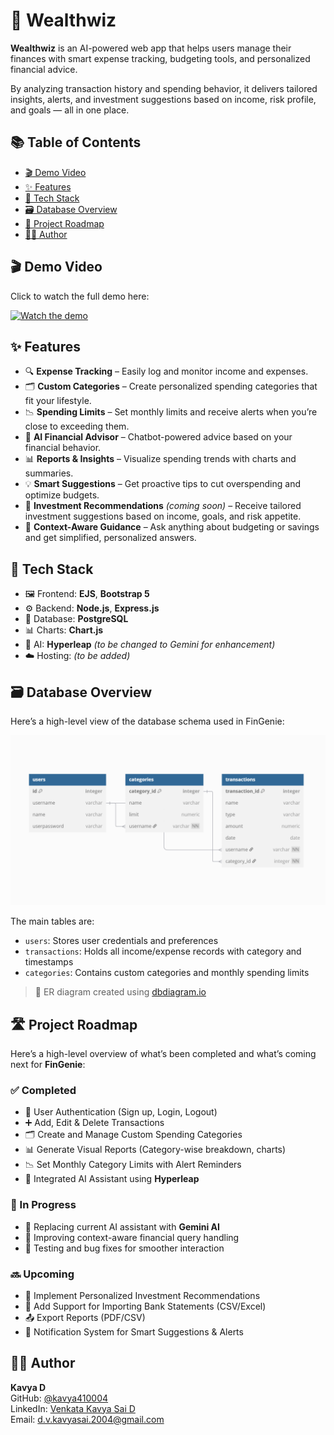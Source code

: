# 💸 Wealthwiz

**Wealthwiz** is an AI-powered web app that helps users manage their finances with smart expense tracking, budgeting tools, and personalized financial advice.

By analyzing transaction history and spending behavior, it delivers tailored insights, alerts, and investment suggestions based on income, risk profile, and goals — all in one place.


## 📚 Table of Contents

- [🎬 Demo Video](#-demo-video)
- [✨ Features](#-features)
- [🧰 Tech Stack](#-tech-stack)
- [🗃️ Database Overview](#-database-overview)
- [🚧 Project Roadmap](#-project-roadmap)
- [🙋‍♀️ Author](#-author)



## 🎬 Demo Video

Click to watch the full demo here:  

[![Watch the demo](https://img.youtube.com/vi/VStU1GGdqZg/hqdefault.jpg)](https://youtu.be/VStU1GGdqZg)

## ✨ Features

- 🔍 **Expense Tracking** – Easily log and monitor income and expenses.
- 🗂️ **Custom Categories** – Create personalized spending categories that fit your lifestyle.
- 📉 **Spending Limits** – Set monthly limits and receive alerts when you’re close to exceeding them.
- 🤖 **AI Financial Advisor** – Chatbot-powered advice based on your financial behavior.
- 📊 **Reports & Insights** – Visualize spending trends with charts and summaries.
- 💡 **Smart Suggestions** – Get proactive tips to cut overspending and optimize budgets.
- 🎯 **Investment Recommendations** *(coming soon)* – Receive tailored investment suggestions based on income, goals, and risk appetite.
- 🧠 **Context-Aware Guidance** – Ask anything about budgeting or savings and get simplified, personalized answers.


## 🧰 Tech Stack

- 🖼 Frontend: **EJS**, **Bootstrap 5**
- ⚙️ Backend: **Node.js**, **Express.js**
- 💾 Database: **PostgreSQL**
- 📊 Charts: **Chart.js**
- 🤖 AI: **Hyperleap** *(to be changed to Gemini for enhancement)*
- ☁️ Hosting: *(to be added)*


## 🗃️ Database Overview

Here’s a high-level view of the database schema used in FinGenie:

![Database Schema](./assets/db-diagram.png)

The main tables are:

- `users`: Stores user credentials and preferences
- `transactions`: Holds all income/expense records with category and timestamps
- `categories`: Contains custom categories and monthly spending limits

> 📌 ER diagram created using [dbdiagram.io](https://dbdiagram.io) 
<!-- 
Table users {
  id integer [primary key]
  username varchar
  name varchar
  userpassword varchar
}

Table categories {
  category_id integer [primary key]
  name varchar
  limit numeric
  username varchar [not null] // FK to users.username
}

Table transactions {
  transaction_id integer [primary key]
  name varchar
  type varchar
  amount numeric
  date date
  username varchar [not null] // FK to users.username
  category_id integer [not null] // FK to categories.category_id
}

Ref: categories.username > users.username
Ref: transactions.username > users.username
Ref: transactions.category_id > categories.category_id -->


## 🛣️ Project Roadmap

Here’s a high-level overview of what’s been completed and what’s coming next for **FinGenie**:

### ✅ Completed
- 🔐 User Authentication (Sign up, Login, Logout)
- ➕ Add, Edit & Delete Transactions
- 🗂️ Create and Manage Custom Spending Categories
- 📊 Generate Visual Reports (Category-wise breakdown, charts)
- 📉 Set Monthly Category Limits with Alert Reminders
- 💬 Integrated AI Assistant using **Hyperleap**

### 🚧 In Progress
- 🔄 Replacing current AI assistant with **Gemini AI**
- 🧠 Improving context-aware financial query handling
- 🧪 Testing and bug fixes for smoother interaction

### 🔜 Upcoming
- 🎯 Implement Personalized Investment Recommendations
- 🏦 Add Support for Importing Bank Statements (CSV/Excel)
- 📤 Export Reports (PDF/CSV)
- 🔔 Notification System for Smart Suggestions & Alerts



## 🙋‍♀️ Author

**Kavya D**  
GitHub: [@kavya410004](https://github.com/kavya410004)  
LinkedIn: [Venkata Kavya Sai D](https://www.linkedin.com/in/venkata-kavya-sai-d-bb7717250/)  
Email: d.v.kavyasai.2004@gmail.com  
